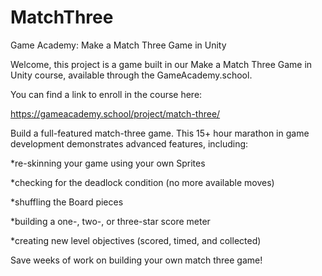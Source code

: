 # MatchThree
Game Academy: Make a Match Three Game in Unity

Welcome, this project is a game built in our Make a Match Three Game in Unity course, available through the GameAcademy.school.

You can find a link to enroll in the course here:

https://gameacademy.school/project/match-three/

Build a full-featured match-three game.  This 15+ hour marathon in game development demonstrates advanced features, including:

*re-skinning your game using your own Sprites

*checking for the deadlock condition (no more available moves)

*shuffling the Board pieces

*building a one-, two-, or three-star score meter

*creating new level objectives (scored, timed, and collected) 

Save weeks of work on building your own match three game! 
